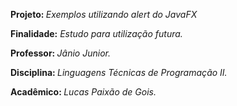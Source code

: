 
<p><b> Projeto: </b> <i>Exemplos utilizando alert do JavaFX </i>
<p><b>Finalidade:</b><i> Estudo para utilização futura.</i>
<p><b>Professor: </b><i>Jânio Junior.</i>
<p><b>Disciplina: </b><i>Linguagens Técnicas de Programação II.</i>
<p><b>Acadêmico: </b><i>Lucas Paixão de Gois.</i>

